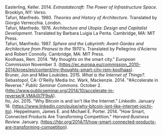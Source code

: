 Easterling, Keller. 2014. *Extrastatecraft: The Power of Infrastructure Space*. Brooklyn, NY: Verso.  
Tafuri, Manfredo. 1980. *Theories and History of Architecture*. Translated by Giorgio Verrecchia. London.  
Tafuri, Manfredo. 1976. *Architecture and Utopia: Design and Capitalist Development*. Translated by Barbara Luigia La Penta. Cambridge, MA: MIT Press.  
Tafuri, Manfredo. 1987. *Sphere and the Labyrinth: Avant-Gardes and Architecture from Piranesi to the 1970's*. Translated by Pellegrino d'Acierno and Robert Connolly. Cambridge, MA: MIT Press.  
Koolhaas, Rem. 2014. “My thoughts on the smart city.” *European Commission* November 3.   (https://ec.europa.eu/commission_2010-2014/kroes/en/content/my-thoughts-smart-city-rem-koolhaas).  
Bruner, Jon and Mike Loukides. 2015. *What is the Internet of Things?.* Sebastopol, CA: O'Reilly Media Inc.
Wark, Mackenzie. 2014. "#Accelerate in Reverse." *Public Seminar Commons.* October 2. (http://www.publicseminar.org/2014/10/accelerate-in-reverse/#.VMAi0i7F9sA).  
Ito, Joi. 2015. "Why Bitcoin is and isn't like the Internet." *LinkedIn.* January 18. (https://www.linkedin.com/pulse/why-bitcoin-isnt-like-internet-joichi-ito).
Heppelmann, James E. and Michael E. Porter. 2014. "How Smart, Connected Products Are Transforming Competition." *Harvard Business Review.* January. (https://hbr.org/2014/11/how-smart-connected-products-are-transforming-competition).
